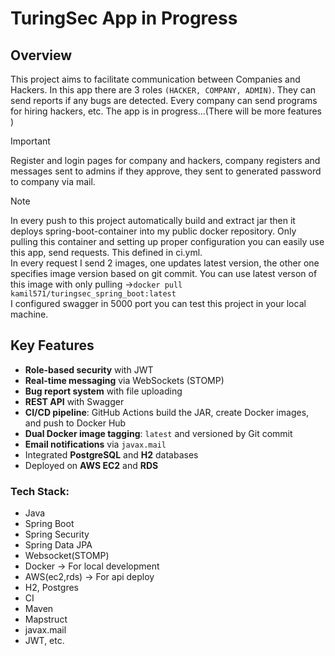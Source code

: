 # TuringSec App in Progress

## Overview
This project aims to facilitate communication between Companies and Hackers. 
In this app there are 3 roles `(HACKER, COMPANY, ADMIN)`. 
They can send reports if any bugs are detected. Every company can send programs for hiring hackers, etc. The app is in progress...(There will be more features )


> [!IMPORTANT]
> Register and login pages for company and hackers, company registers and messages sent to admins if they approve, they sent to generated password to company via mail.


> [!NOTE]
> In every push to this project automatically build and extract jar then it deploys spring-boot-container into my public docker repository. Only pulling this container and setting up proper configuration you can easily use this app, send requests. This defined in ci.yml. </br>
In every request I send 2 images, one updates latest version, the other one specifies image version based on git commit. You can use latest verson of this image with only pulling ->` docker pull kamil571/turingsec_spring_boot:latest `
 </br>I configured swagger in 5000 port you can test this project in your local machine.


## Key Features

- **Role-based security** with JWT
- **Real-time messaging** via WebSockets (STOMP)
- **Bug report system** with file uploading
- **REST API** with Swagger 
- **CI/CD pipeline**: GitHub Actions build the JAR, create Docker images, and push to Docker Hub
- **Dual Docker image tagging**: `latest` and versioned by Git commit
- **Email notifications** via `javax.mail`
- Integrated **PostgreSQL** and **H2** databases
- Deployed on **AWS EC2** and **RDS**


### Tech Stack:

- Java
- Spring Boot
- Spring Security
- Spring Data JPA
- Websocket(STOMP)
- Docker -> For local development
- AWS(ec2,rds) -> For api deploy
- H2, Postgres
- CI
- Maven
- Mapstruct
- javax.mail
- JWT, etc.


